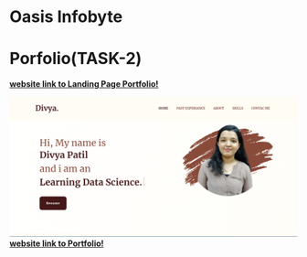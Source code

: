 # Oasis Infobyte


#  **Porfolio(TASK-2)** 
**[website link to Landing Page Portfolio!](https://superfreshjuice.netlify.app)**

![App Screenshot](./images/Divya.png)
**[website link to Portfolio!](https://divyamadhavpatil.netlify.app)**



